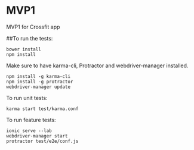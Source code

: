 # MVP1

MVP1 for Crossfit app




##To run the tests:

```
bower install
npm install
```

Make sure to have karma-cli, Protractor and webdriver-manager installed.
```
npm install -g karma-cli
npm install -g protractor
webdriver-manager update
```

To run unit tests:
```
karma start test/karma.conf
```

To run feature tests:
```
ionic serve --lab
webdriver-manager start
protractor test/e2e/conf.js
```